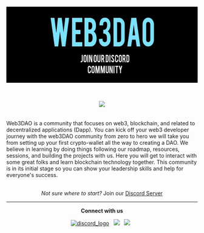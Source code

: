 <p align="center">
  <img width="1000px" height="200px" src="readme.jpg" alt="hello">
</p>
<br>
<p align="center">
<a href="https://discord.com/invite/qasdyzarV9" alt="community-discord-server">
   <img src="https://img.shields.io/discord/835424705410236427?logo=discord&?style=for-the-badge&colorB=5865F2" target="blank" />
</a>

</p>
<br>
Web3DAO is a community that focuses on web3, blockchain, and related to decentralized applications (Dapp). You can kick off your web3 developer journey with the web3DAO community from zero to hero we will take you from setting up your first crypto-wallet all the way to creating a DAO. We believe in learning by doing things following our roadmap, resources, sessions, and building the projects with us. Here you will get to interact with some great folks and learn blockchain technology together. This community is in its initial stage so you can show your leadership skills and help for everyone's success.

<br>
<br>
<p>
<p align="center"><i>Not sure where to start?</i> Join our <a href="https://discord.gg/TSRwqx4K2v">Discord Server</a></p>
</p>

---

<p align="center"><strong>Connect with us</strong></p>
<p align="center"> 
<a href="https://discord.com/invite/qasdyzarV9"><img alt="discord_logo" 
src="https://discord.com/assets/3437c10597c1526c3dbd98c737c2bcae.svg" width="40px" height="45px"/></a>
&nbsp;
<a href="https://twitter.com/Web3DAO_"><img src="https://img.icons8.com/color/48/000000/twitter--v1.png"/></a>
&nbsp;
<a href="https://github.com/Web3DAO-Community"><img src="https://img.icons8.com/fluency/48/000000/github.png"/></a>
&nbsp;
<!--

**Here are some ideas to get you started:**

🙋‍♀️ A short introduction - what is your organization all about?
🌈 Contribution guidelines - how can the community get involved?
👩‍💻 Useful resources - where can the community find your docs? Is there anything else the community should know?
🍿 Fun facts - what does your team eat for breakfast?
🧙 Remember, you can do mighty things with the power of [Markdown](https://docs.github.com/github/writing-on-github/getting-started-with-writing-and-formatting-on-github/basic-writing-and-formatting-syntax)
-->
